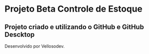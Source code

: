 # Projeto Beta Controle de Estoque

## Projeto criado e utilizando  o GitHub e GitHub Descktop

Desenvolvido por Vellosodev.

